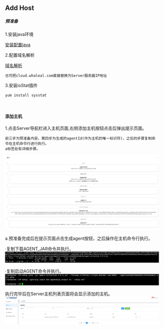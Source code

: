 ## Add Host





##### 预准备

1.安装java环境 

[安装配置java](https://www.whaleal.com/thread?topicId=238)
<br>

2.配置域名解析 

[域名解析](https://www.whaleal.com/thread?topicId=239)
    
    
    也可把cloud.whaleal.com直接替换为Server服务器IP地址


3.安装ioStat插件

    yum install sysstat


<br>


#### 添加主机

1.点击Server导航栏进入主机页面,右侧添加主机按钮点击后弹出提示页面。
    
    前三步为预准备内容，第四步为生成的agentId(作为主机的唯一标识符)，之后的步骤复制命令在主机命令行进行执行。
    a标签处有详细步骤。
 ![img.png](../../Images/host_tips.png)



a.预准备完成后在提示页面点击生成agent按钮，之后操作在主机命令行执行。

·复制下载AGENT_JAR命令并执行。
![img.png](../../Images/download_agent.png)

·复制启动AGENT命令并执行。
![img_1.png](../../Images/start_agent.png)


执行完毕后在Server主机列表页面将会显示添加的主机。
![img_2.png](../../Images/server_page.png)








